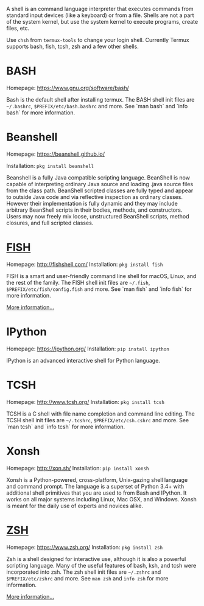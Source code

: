 A shell is an command language interpreter that executes commands from
standard input devices (like a keyboard) or from a file. Shells are not
a part of the system kernel, but use the system kernel to execute
programs, create files, etc.

Use `chsh` from `termux-tools` to change your login shell. Currently
Termux supports bash, fish, tcsh, zsh and a few other shells.

# BASH

Homepage: <https://www.gnu.org/software/bash/>

Bash is the default shell after installing termux.
The BASH shell init files are `~/.bashrc`, `$PREFIX/etc/bash.bashrc` and
more. See \`man bash\` and \`info bash\` for more information.

# Beanshell

Homepage: <https://beanshell.github.io/>

Installation: `pkg install beanshell`

Beanshell is a fully Java compatible scripting language. BeanShell is
now capable of interpreting ordinary Java source and loading .java
source files from the class path. BeanShell scripted classes are fully
typed and appear to outside Java code and via reflective inspection as
ordinary classes. However their implementation is fully dynamic and they
may include arbitrary BeanShell scripts in their bodies, methods, and
constructors. Users may now freely mix loose, unstructured BeanShell
scripts, method closures, and full scripted classes.

# [FISH](FISH)

Homepage: <http://fishshell.com/>
Installation: `pkg install fish`

FISH is a smart and user-friendly command line shell for macOS, Linux,
and the rest of the family.
The FISH shell init files are `~/.fish`, `$PREFIX/etc/fish/config.fish`
and more. See \`man fish\` and \`info fish\` for more information.

[More information...](FISH)

# IPython

Homepage: <https://ipython.org/>
Installation: `pip install ipython`

IPython is an advanced interactive shell for Python language.

# TCSH

Homepage: <http://www.tcsh.org/>
Installation: `pkg install tcsh`

TCSH is a C shell with file name completion and command line editing.
The TCSH shell init files are `~/.tcshrc`, `$PREFIX/etc/csh.cshrc` and
more. See \`man tcsh\` and \`info tcsh\` for more information.

# Xonsh

Homepage: <http://xon.sh/>
Installation: `pip install xonsh`

Xonsh is a Python-powered, cross-platform, Unix-gazing shell language
and command prompt. The language is a superset of Python 3.4+ with
additional shell primitives that you are used to from Bash and IPython.
It works on all major systems including Linux, Mac OSX, and Windows.
Xonsh is meant for the daily use of experts and novices alike.

# [ZSH](ZSH)

Homepage: <https://www.zsh.org/>
Installation: `pkg install zsh`

Zsh is a shell designed for interactive use, although it is also a
powerful scripting language. Many of the useful features of bash, ksh,
and tcsh were incorporated into zsh.
The zsh shell init files are `~/.zshrc` and `$PREFIX/etc/zshrc` and
more. See `man zsh` and `info zsh` for more information.

[More information...](ZSH)